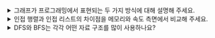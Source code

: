 <details>
<summary> 그래프가 프로그래밍에서 표현되는 두 가지 방식에 대해 설명해 주세요. </summary>
<div markdown="1">
  <br>
 
  크게 인접 행렬과 인접 리스트로 나눌 수 있습니다. <br>
  01. `인접 행렬` <br>
      2차원 배열에 각 노드가 연결된 형태를 기록하는 방식입니다. 파이썬에서는 2차원 리스트로 구현될 수 있습니다.<br>
      연결이 되어 있지 않은 노드끼리는 무한의 비용을 작성합니다.
  02. `인접 리스트` <br>
      모든 노드에 연결된 노드에 대한 정보를 차례대로 연결하여 저장합니다.

  
</div>
</details>

<details>
<summary> 인접 행렬과 인접 리스트의 차이점을 메모리와 속도 측면에서 비교해 주세요. </summary>
<div markdown="1">
  <br>

  01. 메모리 측면에서 <br>
      인접 행렬 방식은 모든 관계를 저장하기 때문에 노드 개수가 많을수록 메모리가 불필요하게 낭비됩니다. <br>
      반면 인접 리스트 방식은 연결된 정보만을 저장하기에 메모리를 효율적으로 사용합니다.
  02. 속도 측면에서 <br>
      인접 리스트 방식은 특정한 두 노드가 연결되어 있는지에 대한 정보를 얻는 속도가 인접 행렬에 비해 느립니다. <br>
      인접 행렬은 특정 두 노드가 연결되어 있는지에 대한 정보를 얻는 속도가 인접 리스트보다 빠릅니다.
  
</div>
</details>

<details>
<summary> DFS와 BFS는 각각 어떤 자료 구조를 많이 사용하나요? </summary>
<div markdown="1">
  <br>

  DFS는 스택을, BFS는 큐를 자료구조로 주로 사용합니다.
  
</div>
</details>
